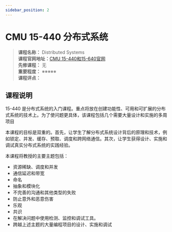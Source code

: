 ```yaml
---
sidebar_position: 2
---
```


# CMU 15-440 分布式系统




>**课程名称：** Distributed Systems  
**课程官网地址：**[CMU 15-440和15-640官网](https://www.andrew.cmu.edu/course/15-440/)  
**先修课程：** 无  
**重要程度：** ※※※※※  
**课程评点：** 

## 课程说明
15-440 是分布式系统的入门课程。重点将放在创建功能性、可用和可扩展的分布式系统的技术上。为了使问题更具体，该课程包括几个需要大量设计和实施的多周项目

本课程的目标是双重的。首先，让学生了解分布式系统设计背后的原理和技术，例如锁定、并发、缓存、预取、调度和跨网络通信。其次，让学生获得设计、实施和调试真实分布式系统的实践经验。

本课程将教授的主要主题包括：

- 资源稀缺、调度和并发
- 通信延迟和带宽
- 命名
- 抽象和模块化
- 不完善的沟通和其他类型的失败
- 防止意外和恶意伤害
- 乐观
- 共识
- 在解决问题中使用检测、监控和调试工具。
- 跨越上述主题的大量编程项目的设计、实施和调试



<Comment></Comment>
